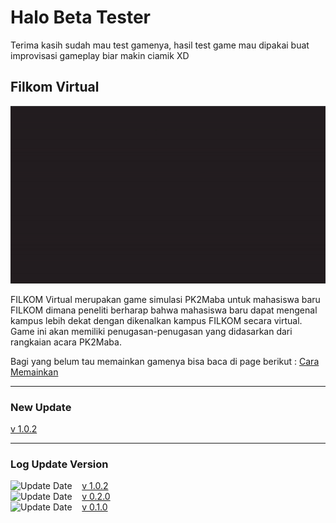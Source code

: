 # Halo Beta Tester

Terima kasih sudah mau test gamenya, hasil test game mau dipakai buat improvisasi gameplay biar makin ciamik XD
## Filkom Virtual
![Preview](images/filkom-virtual.gif)
<!-- ![Preview](images/preview-filkom-virtual.png) -->

FILKOM Virtual merupakan game simulasi PK2Maba untuk mahasiswa baru FILKOM dimana peneliti berharap bahwa mahasiswa baru dapat mengenal kampus lebih dekat dengan dikenalkan kampus FILKOM secara virtual. Game ini akan memiliki penugasan-penugasan yang didasarkan dari rangkaian acara PK2Maba.

Bagi yang belum tau memainkan gamenya bisa baca di page berikut : [Cara Memainkan](cara-bermain)

***
### New Update
[v 1.0.2](pengujian-akhir)

***

### Log Update Version
![Update Date](https://img.shields.io/badge/-28%20Juni%202022-brightgreen) &nbsp;&nbsp; [v 1.0.2](pengujian-akhir) <br>
![Update Date](https://img.shields.io/badge/-05%20Juni%202022-brightgreen) &nbsp;&nbsp; [v 0.2.0](pengujian-2) <br>
![Update Date](https://img.shields.io/badge/-24%20Mei%202022-brightgreen) &nbsp;&nbsp; [v 0.1.0](pengujian-1) <br>
